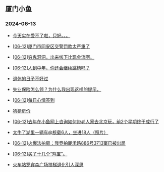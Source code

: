## 厦门小鱼 
### 2024-06-13

+ [今天实在受不了啦，只好。。。](http://bbs.xmfish.com/read-htm-tid-18203683.html)

+ [[06-12]厦门市同安区交警罚款太严重了](http://bbs.xmfish.com/read-htm-tid-18203706.html)

+ [[06-12]穷鬼洞洞，出来线下比现金流啊。](http://bbs.xmfish.com/read-htm-tid-18203906.html)

+ [[06-12]人到中年，你还会继续跳槽吗？](http://bbs.xmfish.com/read-htm-tid-18203763.html)

+ [退休的日子不好过](http://bbs.xmfish.com/read-htm-tid-18203804.html)

+ [失业保险怎么领？为什么我出现这样的提示，](http://bbs.xmfish.com/read-htm-tid-18203611.html)

+ [[06-12]每日心情签到](http://bbs.xmfish.com/read-htm-tid-18203609.html)

+ [猜猜房价](http://bbs.xmfish.com/read-htm-tid-18203823.html)

+ [[06-12]去年在小鱼网上咨询如何带老人家去北京玩，前2个星期终于成行了](http://bbs.xmfish.com/read-htm-tid-18203657.html)

+ [太牛了湖里一辆车@核载6人，坐进18人（照片）](http://bbs.xmfish.com/read-htm-tid-18203935.html)

+ [[06-12]火爆法拍房：我竞拍厦禾路886号3713室已被出局](http://bbs.xmfish.com/read-htm-tid-18203930.html)

+ [[06-12]买了十几个“鸡宝”。](http://bbs.xmfish.com/read-htm-tid-18203738.html)

+ [火车站罗宾森广场扶梯退化引人深思](http://bbs.xmfish.com/read-htm-tid-18203913.html)

